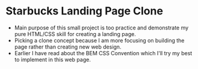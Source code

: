 # Starbucks Landing Page Clone

- Main purpose of this small project is too practice and demonstrate my pure HTML/CSS skill for creating a landing page.
- Picking a clone concept because I am more focusing on building the page rather than creating new web design.
- Earlier I have read about the BEM CSS Convention which I'll try my best to implement in this web page.
